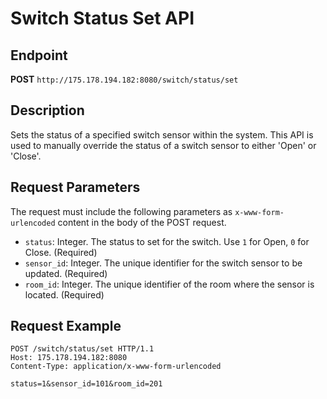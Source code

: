 # Switch Status Set API

## Endpoint

**POST** `http://175.178.194.182:8080/switch/status/set`

## Description

Sets the status of a specified switch sensor within the system. This API is used to manually override the status of a switch sensor to either 'Open' or 'Close'.

## Request Parameters

The request must include the following parameters as `x-www-form-urlencoded` content in the body of the POST request.

- `status`: Integer. The status to set for the switch. Use `1` for Open, `0` for Close. (Required)
- `sensor_id`: Integer. The unique identifier for the switch sensor to be updated. (Required)
- `room_id`: Integer. The unique identifier of the room where the sensor is located. (Required)

## Request Example

```http
POST /switch/status/set HTTP/1.1
Host: 175.178.194.182:8080
Content-Type: application/x-www-form-urlencoded

status=1&sensor_id=101&room_id=201

